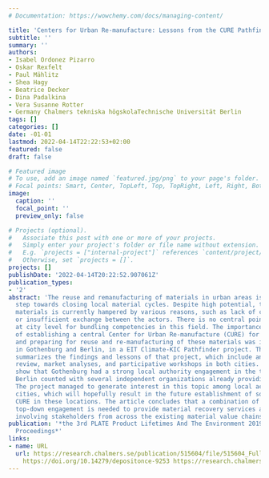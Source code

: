 ```yaml
---
# Documentation: https://wowchemy.com/docs/managing-content/

title: 'Centers for Urban Re-manufacture: Lessons from the CURE Pathfinder Project'
subtitle: ''
summary: ''
authors:
- Isabel Ordonez Pizarro
- Oskar Rexfelt
- Paul Mählitz
- Shea Hagy
- Beatrice Decker
- Dina Padalkina
- Vera Susanne Rotter
- Germany Chalmers tekniska högskolaTechnische Universität Berlin
tags: []
categories: []
date: -01-01
lastmod: 2022-04-14T22:22:53+02:00
featured: false
draft: false

# Featured image
# To use, add an image named `featured.jpg/png` to your page's folder.
# Focal points: Smart, Center, TopLeft, Top, TopRight, Left, Right, BottomLeft, Bottom, BottomRight.
image:
  caption: ''
  focal_point: ''
  preview_only: false

# Projects (optional).
#   Associate this post with one or more of your projects.
#   Simply enter your project's folder or file name without extension.
#   E.g. `projects = ["internal-project"]` references `content/project/deep-learning/index.md`.
#   Otherwise, set `projects = []`.
projects: []
publishDate: '2022-04-14T20:22:52.907061Z'
publication_types:
- '2'
abstract: 'The reuse and remanufacturing of materials in urban areas is an important
  step towards closing local material cycles. Despite high potential, the use of these
  materials is currently hampered by various reasons, such as lack of coordination
  or insufficient exchange between the actors. There is no central point of contact
  at city level for bundling competencies in this field. The importance and possibility
  of establishing a central Center for Urban Re-manufacture (CURE) for sorting, storing
  and preparing for reuse and re-manufacturing of these materials was investigated
  in Gothenburg and Berlin, in a EIT Climate-KIC Pathfinder project. This article
  summarizes the findings and lessons of that project, which include an initiative
  review, market analyses, and participative workshops in both cities. The studies
  show that Gothenburg had a strong local authority engagement in the topic, while
  Berlin counted with several independent organizations already providing reuse services.
  The project managed to generate interest in this topic among local actors in both
  cities, which will hopefully result in the future establishment of some type of
  CURE in these locations. The article concludes that a combination of bottom-up and
  top-down engagement is needed to provide material recovery services at a city scale,
  involving stakeholders from across the existing material value chains.  '
publication: '*the 3rd PLATE Product Lifetimes And The Environment 2019 Conference
  Proceedings*'
links:
- name: URL
  url: https://research.chalmers.se/publication/515604/file/515604_Fulltext.pdf FULLTEXT
    https://doi.org/10.14279/depositonce-9253 https://research.chalmers.se/publication/515604
---
```

